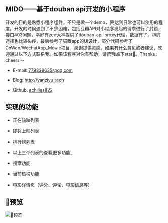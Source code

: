 ## MIDO——基于douban api开发的小程序

开发的目的是熟悉小程序组件，不只是做一个demo，要达到日常也可以使用的程度。开发的时候遇到了不少困难，包括豆瓣API对小程序发起的请求进行了封锁，接口403问题，幸好有zce大神提供了douban-api-proxy代理，数据有了，UI的选择也比较头疼，最后参考了猫眼app的UI设计，部分代码参考了CnWen/WechatApp_Movie项目，感谢提供灵感。如果有什么意见或者建议，欢迎通过以下方式联系我。如果该程序对你有帮助，请帮我点下star。Thanks，cheers～

- E-mail: 779239635@qq.com

- Blog: http://yanziyu.tech

- Github: [achilles822](https://github.com/Achilles822/)

## 实现的功能

- 正在热映列表

- 即将上映列表
- 排行榜列表
- 以上三个列表的查看更多功能',
- 搜索功能
- 当前热榜功能
- 电影详情页（评分、评论、电影信息等）

## 预览

![预览](http://7xn1ui.com1.z0.glb.clouddn.com/review.jpg)
